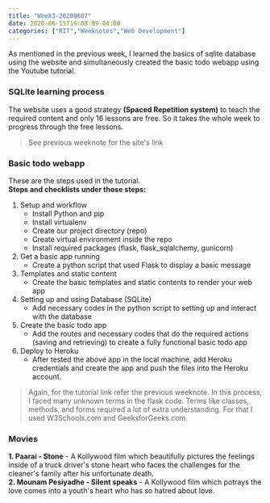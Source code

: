 ```yaml
---
title: "Week3-20200607"
date: 2020-06-15T19:08:09-04:00
categories: ["RIT","Weeknotes","Web Development"]
---
```

As mentioned in the previous week, I learned the basics of sqlite database using the website and simultaneously created the basic todo webapp using the Youtube tutorial.
### **SQLite learning process**
The website uses a good strategy **(Spaced Repetition system)** to teach the required content and only 16 lessons are free. So it takes the whole week to progress through the free lessons.
>See previous weeknote for the site's link
### **Basic todo webapp**
These are the steps used in the tutorial.  
**Steps and checklists under those steps:**  
1. Setup and workflow
    * Install Python and pip
    * Install virtualenv
    * Create our project directory (repo)
    * Create virtual environment inside the repo
    * Install required packages (flask, flask_sqlalchemy, gunicorn)
2. Get a basic app running
    * Create a python script that used Flask to display a basic message
3. Templates and static content
    * Create the basic templates and static contents to render your web app
4. Setting up and using Database (SQLite)
    * Add necessary codes in the python script to setting up and interact with the database
5. Create the basic todo app
    * Add the routes and necessary codes that do the required actions (saving and retrieving) to create a fully functional basic todo app
6. Deploy to Heroku
    * After tested the above app in the local machine, add Heroku credentials and create the app and push the files into the Heroku account.
>Again, for the tutorial link refer the previous weeknote. In this process, I faced many unknown terms in the flask code. Terms like classes, methods, and forms required a lot of extra understanding. For that I used W3Schools.com and GeeksforGeeks.com.
### **Movies**
**1. Paarai - Stone** - A Kollywood film which beautifully pictures the feelings inside of a truck driver's stone heart who faces the challenges for the cleaner's family after his unfortunate death.  
**2. Mounam Pesiyadhe - Silent speaks** - A Kollywood film which potrays the love comes into a youth's heart who has so hatred about love.